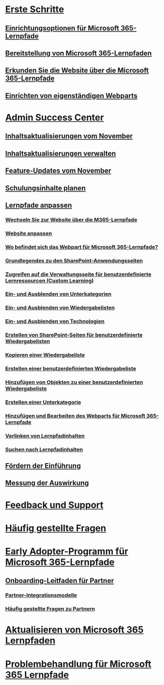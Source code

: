 # [Erste Schritte](index.md)
## [Einrichtungsoptionen für Microsoft 365-Lernpfade](custom_setupoptions.md)
## [Bereitstellung von Microsoft 365-Lernpfaden](custom_provision.md)
## [Erkunden Sie die Website über die Microsoft 365-Lernpfade](custom_exploresite.md)
## [Einrichten von eigenständigen Webparts](custom_manualsetup.md)
# [Admin Success Center](custom_successcenter.md)
## [Inhaltsaktualisierungen vom November](custom_contentupdates.md)
## [Inhaltsaktualisierungen verwalten](custom_contentupdatesmanage.md)
## [Feature-Updates vom November](custom_featureupdates.md)
## [Schulungsinhalte planen](custom_plancontent.md)
## [Lernpfade anpassen](custom_overview.md)
### [Wechseln Sie zur Website über die M365-Lernpfade](custom_goto.md)
### [Website anpassen](custom_edithelp.md)
### [Wo befindet sich das Webpart für Microsoft 365-Lernpfade?](custom_whereiswebpart.md)
### [Grundlegendes zu den SharePoint-Anwendungsseiten](custom_apppages.md)
### [Zugreifen auf die Verwaltungsseite für benutzerdefinierte Lernressourcen (Custom Learning)](custom_accessadmin.md)
### [Ein- und Ausblenden von Unterkategorien](custom_hideshowsub.md)
### [Ein- und Ausblenden von Wiedergabelisten](custom_hideshowplaylists.md)
### [Ein- und Ausblenden von Technologien](custom_hideshowtech.md)
### [Erstellen von SharePoint-Seiten für benutzerdefinierte Wiedergabelisten](custom_createnewpage.md)
### [Kopieren einer Wiedergabeliste](custom_copyplaylist.md)
### [Erstellen einer benutzerdefinierten Wiedergabeliste](custom_createnewplaylist.md)
### [Hinzufügen von Objekten zu einer benutzerdefinierten Wiedergabeliste](custom_addassets.md)
### [Erstellen einer Unterkategorie](custom_createnewcat.md)
### [Hinzufügen und Bearbeiten des Webparts für Microsoft 365-Lernpfade](custom_addwebpart.md)
### [Verlinken von Lernpfadinhalten](custom_linking.md)
### [Suchen nach Lernpfadinhalten](custom_search.md)
## [Fördern der Einführung](driveadoption.md)
## [Messung der Auswirkung](custom_measureimpact.md)
# [Feedback und Support](feedback.md)
# [Häufig gestellte Fragen](faq.md)
# [Early Adopter-Programm für Microsoft 365-Lernpfade](custom_partnerguide.md)
## [Onboarding-Leitfaden für Partner](custom_partnerguide_getfam.md)
### [Partner-Integrationsmodelle](custom_partnerguide_contint.md) 
### [Häufig gestellte Fragen zu Partnern](custom_partner.md)
# [Aktualisieren von Microsoft 365 Lernpfaden](custom_update.md)
# [Problembehandlung für Microsoft 365 Lernpfade](custom_troubleshooting.md) 